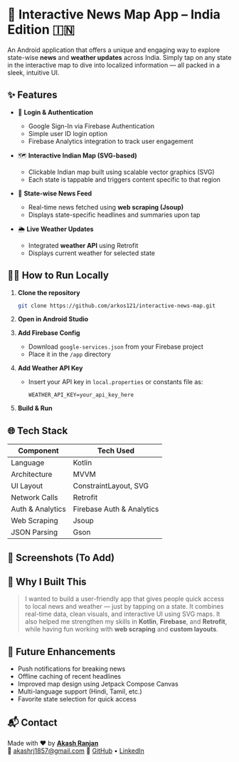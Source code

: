 # 📜 Interactive News Map App – India Edition 🇮🇳

An Android application that offers a unique and engaging way to explore state-wise **news** and **weather updates** across India. Simply tap on any state in the interactive map to dive into localized information — all packed in a sleek, intuitive UI.

## ✨ Features

- 🔐 **Login & Authentication**
  - Google Sign-In via Firebase Authentication
  - Simple user ID login option
  - Firebase Analytics integration to track user engagement

- 🗺️ **Interactive Indian Map (SVG-based)**
  - Clickable Indian map built using scalable vector graphics (SVG)
  - Each state is tappable and triggers content specific to that region

- 📰 **State-wise News Feed**
  - Real-time news fetched using **web scraping (Jsoup)**
  - Displays state-specific headlines and summaries upon tap

- 🌦️ **Live Weather Updates**
  - Integrated **weather API** using Retrofit
  - Displays current weather for selected state

## 👨‍💼 How to Run Locally

1. **Clone the repository**
   ```bash
   git clone https://github.com/arkos121/interactive-news-map.git
   ```

2. **Open in Android Studio**

3. **Add Firebase Config**
   - Download `google-services.json` from your Firebase project
   - Place it in the `/app` directory

4. **Add Weather API Key**
   - Insert your API key in `local.properties` or constants file as:
     ```
     WEATHER_API_KEY=your_api_key_here
     ```

5. **Build & Run**

## 🌐 Tech Stack

| Component            | Tech Used                |
|----------------------|--------------------------|
| Language             | Kotlin                   |
| Architecture         | MVVM                     |
| UI Layout            | ConstraintLayout, SVG    |
| Network Calls        | Retrofit                 |
| Auth & Analytics     | Firebase Auth & Analytics|
| Web Scraping         | Jsoup                    |
| JSON Parsing         | Gson                     |

## 📸 Screenshots (To Add)


## 🧠 Why I Built This

> I wanted to build a user-friendly app that gives people quick access to local news and weather — just by tapping on a state. It combines real-time data, clean visuals, and interactive UI using SVG maps.
>  It also helped me strengthen my skills in **Kotlin**, **Firebase**, and **Retrofit**, while having fun working with **web scraping** and **custom layouts**.

## 🔮 Future Enhancements

- Push notifications for breaking news
- Offline caching of recent headlines
- Improved map design using Jetpack Compose Canvas
- Multi-language support (Hindi, Tamil, etc.)
- Favorite state selection for quick access

## 📬 Contact

Made with ❤️ by **[Akash Ranjan](https://github.com/arkos121)**  
📧 akashrj1857@gmail.com
🔗 [GitHub](https://github.com/arkos121) • [LinkedIn](https://linkedin.com/in/your-profile)

